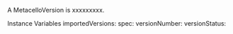 A MetacelloVersion is xxxxxxxxx.Instance Variables	importedVersions:		<Object>	spec:		<Object>	versionNumber:		<Object>	versionStatus:		<Object>importedVersions	- xxxxxspec	- xxxxxversionNumber	- xxxxxversionStatus	- xxxxx